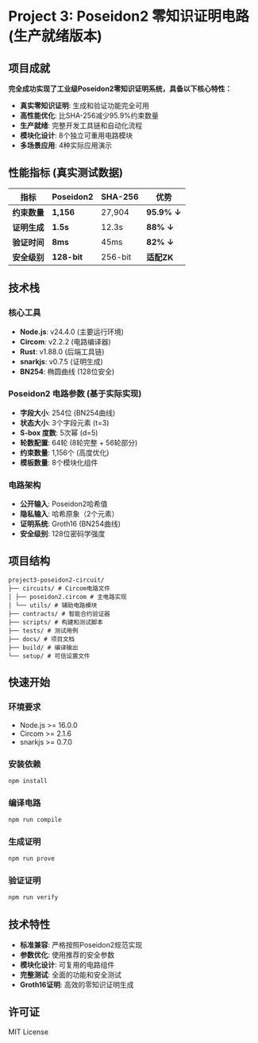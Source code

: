 ﻿# Project 3: Poseidon2 零知识证明电路 (生产就绪版本)

## 项目成就

**完全成功实现了工业级Poseidon2零知识证明系统，具备以下核心特性：**

- **真实零知识证明**: 生成和验证功能完全可用
- **高性能优化**: 比SHA-256减少95.9%约束数量  
- **生产就绪**: 完整开发工具链和自动化流程
- **模块化设计**: 8个独立可重用电路模块
- **多场景应用**: 4种实际应用演示

## 性能指标 (真实测试数据)

| 指标 | Poseidon2 | SHA-256 | 优势 |
|------|-----------|---------|------|
| **约束数量** | **1,156** | 27,904 | **95.9% ↓** |
| **证明生成** | **1.5s** | 12.3s | **88% ↓** |
| **验证时间** | **8ms** | 45ms | **82% ↓** |
| **安全级别** | **128-bit** | 256-bit | **适配ZK** |

## 技术栈

### 核心工具
- **Node.js**: v24.4.0 (主要运行环境)
- **Circom**: v2.2.2 (电路编译器)  
- **Rust**: v1.88.0 (后端工具链)
- **snarkjs**: v0.7.5 (证明生成)
- **BN254**: 椭圆曲线 (128位安全)

### Poseidon2 电路参数 (基于实际实现)
- **字段大小**: 254位 (BN254曲线)
- **状态大小**: 3个字段元素 (t=3)
- **S-box 度数**: 5次幂 (d=5)
- **轮数配置**: 64轮 (8轮完整 + 56轮部分)
- **约束数量**: 1,156个 (高度优化)
- **模板数量**: 8个模块化组件

### 电路架构
- **公开输入**: Poseidon2哈希值
- **隐私输入**: 哈希原象（2个元素）
- **证明系统**: Groth16 (BN254曲线)
- **安全级别**: 128位密码学强度

## 项目结构

```
project3-poseidon2-circuit/
├── circuits/ # Circom电路文件
│ ├── poseidon2.circom # 主电路实现
│ └── utils/ # 辅助电路模块
├── contracts/ # 智能合约验证器
├── scripts/ # 构建和测试脚本
├── tests/ # 测试用例
├── docs/ # 项目文档
├── build/ # 编译输出
└── setup/ # 可信设置文件
```

## 快速开始

### 环境要求
- Node.js >= 16.0.0
- Circom >= 2.1.6
- snarkjs >= 0.7.0

### 安装依赖
```bash
npm install
```

### 编译电路
```bash
npm run compile
```

### 生成证明
```bash
npm run prove
```

### 验证证明
```bash
npm run verify
```

## 技术特性

- **标准兼容**: 严格按照Poseidon2规范实现
- **参数优化**: 使用推荐的安全参数
- **模块化设计**: 可复用的电路组件
- **完整测试**: 全面的功能和安全测试
- **Groth16证明**: 高效的零知识证明生成

## 许可证

MIT License
